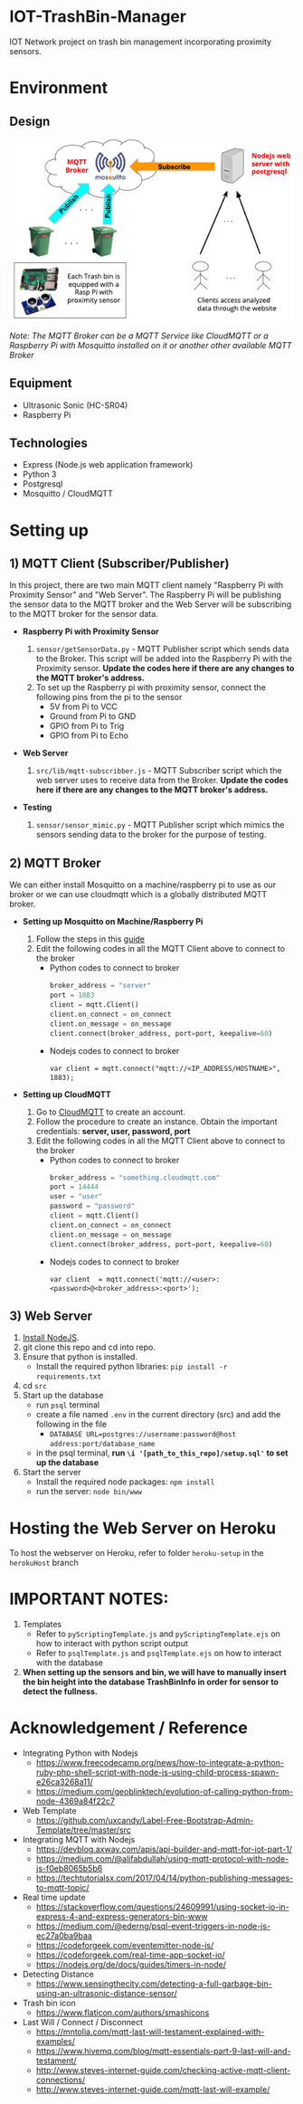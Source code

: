 # IOT-TrashBin-Manager
IOT Network project on trash bin management incorporating proximity sensors. 

# Environment

## Design
![Architecture](src/public/images/architecture.png) 

*Note: The MQTT Broker can be a MQTT Service like CloudMQTT or a Raspberry Pi with Mosquitto installed on it or another other available MQTT Broker*

## Equipment 
- Ultrasonic Sonic (HC-SR04)
- Raspberry Pi 

## Technologies
- Express (Node.js web application framework)
- Python 3
- Postgresql 
- Mosquitto / CloudMQTT

# Setting up

## 1) MQTT Client (Subscriber/Publisher)

In this project, there are two main MQTT client namely "Raspberry Pi with Proximity Sensor" and "Web Server". The Raspberry Pi will be publishing the sensor data to the MQTT broker and the Web Server will be subscribing to the MQTT broker for the sensor data.

- **Raspberry Pi with Proximity Sensor**
	1. `sensor/getSensorData.py` - MQTT Publisher script which sends data to the Broker. This script will be added into the Raspberry Pi with the Proximity sensor. **Update the codes here if there are any changes to the MQTT broker's address.**
	1. To set up the Raspberry pi with proximity sensor, connect the following pins from the pi to the sensor
		- 5V from Pi to VCC 
		- Ground from Pi to GND
		- GPIO from Pi to Trig
		- GPIO from Pi to Echo

- **Web Server**
	1. `src/lib/mqtt-subscribber.js` - MQTT Subscriber script which the web server uses to receive data from the Broker. **Update the codes here if there are any changes to the MQTT broker's address.**

- **Testing**
	1. `sensor/sensor_mimic.py` - MQTT Publisher script which mimics the sensors sending data to the broker for the purpose of testing.

## 2) MQTT Broker

We can either install Mosquitto on a machine/raspberry pi to use as our broker or we can use cloudmqtt which is a globally distributed MQTT broker.

- **Setting up Mosquitto on Machine/Raspberry Pi**
	1. Follow the steps in this [guide](http://www.steves-internet-guide.com/mosquitto-broker/)
	2. Edit the following codes in all the MQTT Client above to connect to the broker
		- Python codes to connect to broker
			```python
			broker_address = "server"
			port = 1883
			client = mqtt.Client()
			client.on_connect = on_connect
	    	client.on_message = on_message
			client.connect(broker_address, port=port, keepalive=60)
			```
		- Nodejs codes to connect to broker
			```nodejs
			var client = mqtt.connect("mqtt://<IP_ADDRESS/HOSTNAME>", 1883);
			```

- **Setting up CloudMQTT**
	1. Go to [CloudMQTT](https://www.cloudmqtt.com/) to create an account.
	2. Follow the procedure to create an instance. Obtain the important credentials: **server, user, password, port**
	3. Edit the following codes in all the MQTT Client above to connect to the broker
		- Python codes to connect to broker
			```python
			broker_address = "something.cloudmqtt.com"
			port = 14444
			user = "user"
			password = "password"
			client = mqtt.Client()
			client.on_connect = on_connect
	    	client.on_message = on_message
			client.connect(broker_address, port=port, keepalive=60)
			```
		- Nodejs codes to connect to broker
			```nodejs
			var client  = mqtt.connect('mqtt://<user>:<password>@<broker_address>:<port>');
			```

## 3) Web Server 
1. [Install NodeJS](https://nodejs.org/en/).
2. git clone this repo and cd into repo.
3. Ensure that python is installed.
	- Install the required python libraries: `pip install -r requirements.txt` 
4. cd `src`
4. Start up the database
	- run `psql` terminal
	- create a file named `.env` in the current directory (src) and add the following in the file
		- `DATABASE URL=postgres://username:password@host address:port/database_name`
	- in the psql terminal, **run `\i '[path_to_this_repo]/setup.sql'` to set up the database**
5. Start the server
	- Install the required node packages: `npm install`
	- run the server: `node bin/www`

# Hosting the Web Server on Heroku

To host the webserver on Heroku, refer to folder `heroku-setup` in the `herokuHost` branch

# IMPORTANT NOTES:
1. Templates
	- Refer to `pyScriptingTemplate.js` and `pyScriptingTemplate.ejs` on how to interact with python script output
	- Refer to `psqlTemplate.js` and `psqlTemplate.ejs` on how to interact with the database
2. **When setting up the sensors and bin, we will have to manually insert the bin height into the database TrashBinInfo in order for sensor to detect the fullness.**

# Acknowledgement / Reference
- Integrating Python with Nodejs
	- https://www.freecodecamp.org/news/how-to-integrate-a-python-ruby-php-shell-script-with-node-js-using-child-process-spawn-e26ca3268a11/
	- https://medium.com/geoblinktech/evolution-of-calling-python-from-node-4369a84f22c7
- Web Template
	- https://github.com/uxcandy/Label-Free-Bootstrap-Admin-Template/tree/master/src
- Integrating MQTT with Nodejs
	- https://devblog.axway.com/apis/api-builder-and-mqtt-for-iot-part-1/
	- https://medium.com/@alifabdullah/using-mqtt-protocol-with-node-js-f0eb8065b5b6
	- https://techtutorialsx.com/2017/04/14/python-publishing-messages-to-mqtt-topic/
- Real time update
	- https://stackoverflow.com/questions/24609991/using-socket-io-in-express-4-and-express-generators-bin-www
	- https://medium.com/@ederng/psql-event-triggers-in-node-js-ec27a0ba9baa
	- https://codeforgeek.com/eventemitter-node-js/
	- https://codeforgeek.com/real-time-app-socket-io/
	- https://nodejs.org/de/docs/guides/timers-in-node/
- Detecting Distance
	- https://www.sensingthecity.com/detecting-a-full-garbage-bin-using-an-ultrasonic-distance-sensor/
- Trash bin icon
	- https://www.flaticon.com/authors/smashicons
- Last Will / Connect / Disconnect
	- https://mntolia.com/mqtt-last-will-testament-explained-with-examples/
	- https://www.hivemq.com/blog/mqtt-essentials-part-9-last-will-and-testament/
	- http://www.steves-internet-guide.com/checking-active-mqtt-client-connections/
	- http://www.steves-internet-guide.com/mqtt-last-will-example/

